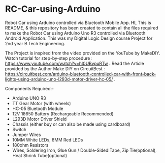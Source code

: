 # RC-Car-using-Arduino
Robot Car using Arduino controlled via Bluetooth Mobile App.
HI, This is README, & this repository has been created to contain all the files required to make
the Robot Car using Arduino Uno R3 controlled via Bluetooth Android Application.
This was my Digital Logic Design course Project for 2nd year B.Tech Engineering.

The Project is inspired from the video provided on the YouTube by MakeDIY.
Watch tutorial for step-by-step procedure : https://www.youtube.com/watch?v=hI0UBvpuRTw .
Read the Article provided by the Author Make DIY on CircuitBest : https://circuitbest.com/arduino-bluetooth-controlled-car-with-front-back-lights-using-arduino-uno-l293d-motor-driver-hc-05/ .

Components Required:-
- Arduino UNO R3
- TT Gear Motor (with wheels)
- HC-05 Bluetooth Module
- 12V 18650 Battery (Rechargeable Recommended)
- L293D Motor Driver Shield
- Chassis (either buy or can also be made using cardboard)
- Switch
- Jumper Wires
- 10MM White LEDs, 8MM Red LEDs
- 180ohm Resistors
- Wires, Soldering Iron, Glue Gun / Double-Sided Tape, Zip Tie(optional), Heat Shrink Tube(optional)
